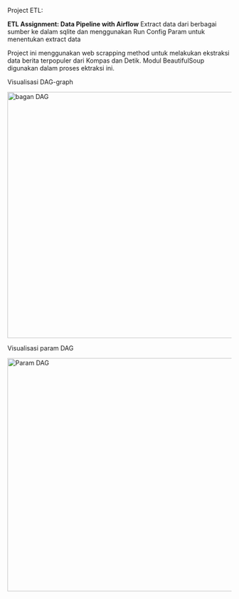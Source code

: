Project ETL: 

**ETL Assignment: Data Pipeline with Airflow**
Extract data dari berbagai sumber ke dalam sqlite dan menggunakan Run Config Param untuk menentukan extract data

Project ini menggunakan web scrapping method untuk melakukan ekstraksi data berita terpopuler dari Kompas dan Detik. 
Modul BeautifulSoup digunakan dalam proses ektraksi ini.

Visualisasi DAG-graph

<img width="553" alt="bagan DAG" src="https://github.com/user-attachments/assets/35309fba-166f-4b2d-bc8a-b9cd576d5201">


Visualisasi param DAG

<img width="524" alt="Param DAG" src="https://github.com/user-attachments/assets/d22ab52e-bffd-4876-9974-a168d87d972c">




